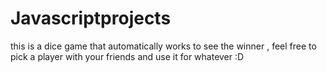 # Javascriptprojects
this is a dice game that automatically works to see the winner , feel free to pick a player with your friends and use it for whatever :D
